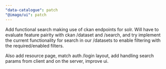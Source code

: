 ```yaml
---
"data-catalogue": patch
"@imago/ui": patch
---
```


Add functional search making use of ckan endpoints for solr. Will have to evaluate feature pairity with ckan /dataset and /search, and try implement the current functionality for search in our /datasets to enable filtering with the required/enabled filters.

Also add resource page, match auth /login layout, add handling search params from client and on the server, improve ui.
  